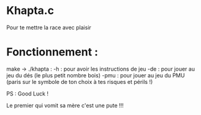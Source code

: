 # Khapta.c
Pour te mettre la race avec plaisir

# Fonctionnement :
make
->  ./khapta :
       -h : pour avoir les instructions de jeu
       -de : pour jouer au jeu du dés (le plus petit nombre bois)
       -pmu : pour jouer au jeu du PMU (paris sur le symbole de ton choix à tes risques et périls !)
       
       
       
       
       
       
      
      
PS : Good Luck !















































Le premier qui vomit sa mère c'est une pute !!!
